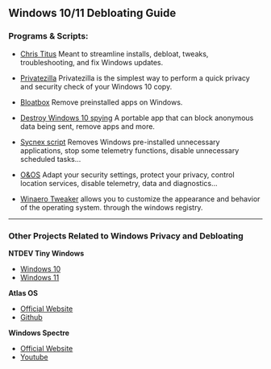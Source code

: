 ## **Windows 10/11 Debloating Guide**

### Programs & Scripts:

- [Chris Titus](https://github.com/ChrisTitusTech/winutil) Meant to streamline installs, debloat, tweaks, troubleshooting, and fix Windows updates.

- [Privatezilla](https://github.com/builtbybel/privatezilla) Privatezilla is the simplest way to perform a quick privacy and security check of your Windows 10 copy. 

- [Bloatbox](https://github.com/builtbybel/bloatbox) Remove preinstalled apps on Windows. 

- [Destroy Windows 10 spying](https://m.majorgeeks.com/files/details/destroy_windows_10_spying.html) A portable app that can block anonymous data being sent, remove apps and more.

- [Sycnex script](https://github.com/Sycnex/Windows10Debloater) Removes Windows pre-installed unnecessary applications, stop some telemetry functions, disable unnecessary scheduled tasks...

- [O&OS](https://www.oo-software.com/en/shutup10) Adapt your security settings, protect your privacy, control location services, disable telemetry, data and diagnostics...

- [Winaero Tweaker](https://winaero.com/winaero-tweaker/) allows you to customize the appearance and behavior of the operating system. through the windows registry.

---

### **Other Projects Related to Windows Privacy and Debloating**

**NTDEV Tiny Windows**
- [Windows 10](https://archive.org/details/tiny-10-NTDEV)
- [Windows 11](https://archive.org/details/tiny-11-NTDEV)

**Atlas OS**
- [Official Website](https://atlasos.net/)
- [Github](https://github.com/Atlas-OS/Atlas)

**Windows Spectre**
- [Official Website](https://ghostspectre.the-ninja.jp/20H2.X64.html)
- [Youtube](https://www.youtube.com/c/GHOSTSPECTRE/videos)